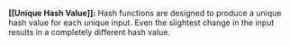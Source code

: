 **[[Unique Hash Value]]:** Hash functions are designed to produce a unique hash value for each unique input. Even the slightest change in the input results in a completely different hash value.